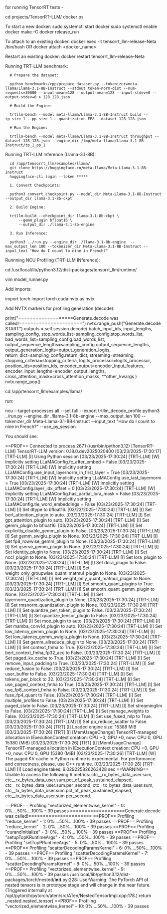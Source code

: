 for running TensorRT tests - 

cd projects/TensorRT-LLM/
docker ps

To start a new docker:
sudo systemctl start docker
sudo systemctl enable docker
make -C docker release_run

To attach to an existing docker:
docker exec -it tensorrt_llm-release-Neta /bin/bash OR docker attach <docker_name>

Restart an existing docker:
docker restart tensorrt_llm-release-Neta

Running TRT-LLM benchmark:
      
      # Prepare the dataset:
      
      python benchmarks/cpp/prepare_dataset.py --tokenizer=meta-llama/Llama-3.1-8B-Instruct --stdout token-norm-dist --num-requests=30000 --input-mean=128 --output-mean=128 --input-stdev=0 --output-stdev=0 > 128_128.json 
      
      # Build the Engine:
      
      trtllm-bench --model meta-llama/Llama-3.1-8B-Instruct build --tp_size 1 --pp_size 1 --quantization FP8 --dataset 128_128.json 
      
      # Run the Engine:
      
      trtllm-bench --model meta-llama/Llama-3.1-8B-Instruct throughput --dataset 128_128.json --engine_dir /tmp/meta-llama/Llama-3.1-8B-Instruct/tp_1_pp_1 


Running TRT-LLM Inference (Llama-3.1-8B):

      cd /app/tensorrt_llm/examples/llama/
      git clone https://huggingface.co/meta-llama/Meta-Llama-3.1-8B-Instruct
      huggingface-cli login --token *****
      
      1. Convert Checkpoints:
      
      python3 convert_checkpoint.py --model_dir Meta-Llama-3.1-8B-Instruct --output_dir llama-3.1-8b-ckpt
      
      2. Build Engine:
      
      trtllm-build --checkpoint_dir llama-3.1-8b-ckpt \
          --gemm_plugin bfloat16 \
          --output_dir ./llama-3.1-8b-engine
      
      3. Run Inference:
      
      python3 ../run.py --engine_dir ./llama-3.1-8b-engine  --max_output_len 100 --tokenizer_dir Meta-Llama-3.1-8B-Instruct --input_text "How do I count to nine in French?"

Runnning NCU Profiling (TRT-LLM INference):

cd /usr/local/lib/python3.12/dist-packages/tensorrt_llm/runtime/

vim model_runner.py

Add imports: 

import torch
import torch.cuda.nvtx as nvtx

Add NVTX markers for profiling generation (decode):

print("===================Generate.decode was called!======================")
nvtx.range_push("Generate.decode START")
outputs = self.session.decode(
    batch_input_ids,
    input_lengths,
    sampling_config,
    stop_words_list=sampling_config.stop_words_list,
    bad_words_list=sampling_config.bad_words_list,
    output_sequence_lengths=sampling_config.output_sequence_lengths,
    output_generation_logits=output_generation_logits,
    return_dict=sampling_config.return_dict,
    streaming=streaming,
    stopping_criteria=stopping_criteria,
    logits_processor=logits_processor,
    position_ids=position_ids,
    encoder_output=encoder_input_features,
    encoder_input_lengths=encoder_output_lengths,
    cross_attention_mask=cross_attention_masks,
    **other_kwargs
)
nvtx.range_pop()

cd /app/tensorrt_llm/examples/llama/

run:

ncu --target-processes all --set full --export trtllm_decode_profile python3 ../run.py --engine_dir ./llama-3.1-8b-engine --max_output_len 100 --tokenizer_dir Meta-Llama-3.1-8B-Instruct --input_text "How do I count to nine in French?" --use_py_session

You should see:

==PROF== Connected to process 2671 (/usr/bin/python3.12)
[TensorRT-LLM] TensorRT-LLM version: 0.18.0.dev2025020400
[03/23/2025-17:30:17] [TRT-LLM] [I] Using Python session
[03/23/2025-17:30:24] [TRT-LLM] [W] Implicitly setting LLaMAConfig.fc_after_embed = False
[03/23/2025-17:30:24] [TRT-LLM] [W] Implicitly setting LLaMAConfig.use_input_layernorm_in_first_layer = True
[03/23/2025-17:30:24] [TRT-LLM] [W] Implicitly setting LLaMAConfig.use_last_layernorm = True
[03/23/2025-17:30:24] [TRT-LLM] [W] Implicitly setting LLaMAConfig.layer_idx_offset = 0
[03/23/2025-17:30:24] [TRT-LLM] [W] Implicitly setting LLaMAConfig.has_partial_lora_mask = False
[03/23/2025-17:30:24] [TRT-LLM] [W] Implicitly setting LLaMAConfig.tie_word_embeddings = False
[03/23/2025-17:30:24] [TRT-LLM] [I] Set dtype to bfloat16.
[03/23/2025-17:30:24] [TRT-LLM] [I] Set bert_attention_plugin to auto.
[03/23/2025-17:30:24] [TRT-LLM] [I] Set gpt_attention_plugin to auto.
[03/23/2025-17:30:24] [TRT-LLM] [I] Set gemm_plugin to bfloat16.
[03/23/2025-17:30:24] [TRT-LLM] [I] Set explicitly_disable_gemm_plugin to False.
[03/23/2025-17:30:24] [TRT-LLM] [I] Set gemm_swiglu_plugin to None.
[03/23/2025-17:30:24] [TRT-LLM] [I] Set fp8_rowwise_gemm_plugin to None.
[03/23/2025-17:30:24] [TRT-LLM] [I] Set qserve_gemm_plugin to None.
[03/23/2025-17:30:24] [TRT-LLM] [I] Set identity_plugin to None.
[03/23/2025-17:30:24] [TRT-LLM] [I] Set nccl_plugin to None.
[03/23/2025-17:30:24] [TRT-LLM] [I] Set lora_plugin to None.
[03/23/2025-17:30:24] [TRT-LLM] [I] Set dora_plugin to False.
[03/23/2025-17:30:24] [TRT-LLM] [I] Set weight_only_groupwise_quant_matmul_plugin to None.
[03/23/2025-17:30:24] [TRT-LLM] [I] Set weight_only_quant_matmul_plugin to None.
[03/23/2025-17:30:24] [TRT-LLM] [I] Set smooth_quant_plugins to True.
[03/23/2025-17:30:24] [TRT-LLM] [I] Set smooth_quant_gemm_plugin to None.
[03/23/2025-17:30:24] [TRT-LLM] [I] Set layernorm_quantization_plugin to None.
[03/23/2025-17:30:24] [TRT-LLM] [I] Set rmsnorm_quantization_plugin to None.
[03/23/2025-17:30:24] [TRT-LLM] [I] Set quantize_per_token_plugin to False.
[03/23/2025-17:30:24] [TRT-LLM] [I] Set quantize_tensor_plugin to False.
[03/23/2025-17:30:24] [TRT-LLM] [I] Set moe_plugin to auto.
[03/23/2025-17:30:24] [TRT-LLM] [I] Set mamba_conv1d_plugin to auto.
[03/23/2025-17:30:24] [TRT-LLM] [I] Set low_latency_gemm_plugin to None.
[03/23/2025-17:30:24] [TRT-LLM] [I] Set low_latency_gemm_swiglu_plugin to None.
[03/23/2025-17:30:24] [TRT-LLM] [I] Set gemm_allreduce_plugin to None.
[03/23/2025-17:30:24] [TRT-LLM] [I] Set context_fmha to True.
[03/23/2025-17:30:24] [TRT-LLM] [I] Set bert_context_fmha_fp32_acc to False.
[03/23/2025-17:30:24] [TRT-LLM] [I] Set paged_kv_cache to True.
[03/23/2025-17:30:24] [TRT-LLM] [I] Set remove_input_padding to True.
[03/23/2025-17:30:24] [TRT-LLM] [I] Set reduce_fusion to False.
[03/23/2025-17:30:24] [TRT-LLM] [I] Set user_buffer to False.
[03/23/2025-17:30:24] [TRT-LLM] [I] Set tokens_per_block to 32.
[03/23/2025-17:30:24] [TRT-LLM] [I] Set use_paged_context_fmha to True.
[03/23/2025-17:30:24] [TRT-LLM] [I] Set use_fp8_context_fmha to False.
[03/23/2025-17:30:24] [TRT-LLM] [I] Set fuse_fp4_quant to False.
[03/23/2025-17:30:24] [TRT-LLM] [I] Set multiple_profiles to False.
[03/23/2025-17:30:24] [TRT-LLM] [I] Set paged_state to False.
[03/23/2025-17:30:24] [TRT-LLM] [I] Set streamingllm to False.
[03/23/2025-17:30:24] [TRT-LLM] [I] Set manage_weights to False.
[03/23/2025-17:30:24] [TRT-LLM] [I] Set use_fused_mlp to True.
[03/23/2025-17:30:24] [TRT-LLM] [I] Set pp_reduce_scatter to False.
[03/23/2025-17:30:24] [TRT] [I] Loaded engine size: 15388 MiB
[03/23/2025-17:30:26] [TRT] [I] [MemUsageChange] TensorRT-managed allocation in IExecutionContext creation: CPU +0, GPU +0, now: CPU 0, GPU 15380 (MiB)
[03/23/2025-17:30:26] [TRT] [I] [MemUsageChange] TensorRT-managed allocation in IExecutionContext creation: CPU +0, GPU +0, now: CPU 0, GPU 15380 (MiB)
[03/23/2025-17:30:26] [TRT-LLM] [W] The paged KV cache in Python runtime is experimental. For performance and correctness, please, use C++ runtime.
[03/23/2025-17:30:26] [TRT-LLM] [I] Load engine takes: 9.029225826263428 sec
==WARNING== Unable to access the following 6 metrics: ctc__rx_bytes_data_user.sum, ctc__rx_bytes_data_user.sum.pct_of_peak_sustained_elapsed, ctc__rx_bytes_data_user.sum.per_second, ctc__tx_bytes_data_user.sum, ctc__tx_bytes_data_user.sum.pct_of_peak_sustained_elapsed, ctc__tx_bytes_data_user.sum.per_second.


==PROF== Profiling "vectorized_elementwise_kernel" - 0: 0%....50%....100% - 39 passes
===================Generate.decode was called!======================
==PROF== Profiling "reduce_kernel" - 1: 0%....50%....100% - 39 passes
==PROF== Profiling "reduce_kernel" - 2: 0%....50%....100% - 39 passes
==PROF== Profiling "curandInitialize" - 3: 0%....50%....100% - 39 passes
==PROF== Profiling "setupTopKRuntimeArgs" - 4: 0%....50%....100% - 39 passes
==PROF== Profiling "setTopPRuntimeArgs" - 5: 0%....50%....100% - 39 passes
==PROF== Profiling "scatterDecodingParamsKernel" - 6: 0%....50%....100% - 39 passes
==PROF== Profiling "scatterDecodingParamsKernel" - 7: 0%....50%....100% - 39 passes
==PROF== Profiling "scatterDecodingParamsKernel" - 8: 0%....50%....100% - 39 passes
==PROF== Profiling "vectorized_elementwise_kernel" - 9: 0%....50%....100% - 39 passes
/usr/local/lib/python3.12/dist-packages/torch/nested/__init__.py:228: UserWarning: The PyTorch API of nested tensors is in prototype stage and will change in the near future. (Triggered internally at /opt/pytorch/pytorch/aten/src/ATen/NestedTensorImpl.cpp:178.)
  return _nested.nested_tensor(
==PROF== Profiling "vectorized_elementwise_kernel" - 10: 0%....50%....100% - 39 passes
